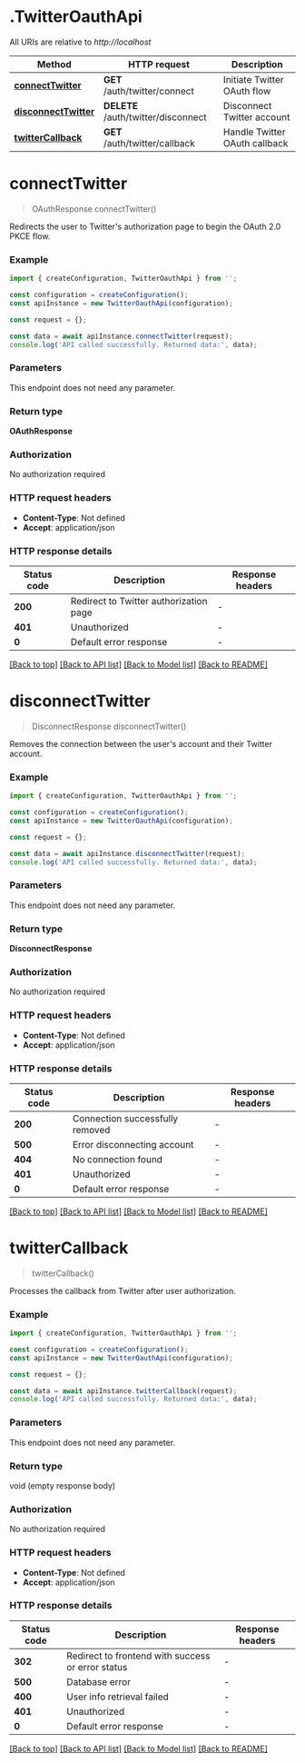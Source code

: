 # .TwitterOauthApi

All URIs are relative to *http://localhost*

Method | HTTP request | Description
------------- | ------------- | -------------
[**connectTwitter**](TwitterOauthApi.md#connectTwitter) | **GET** /auth/twitter/connect | Initiate Twitter OAuth flow
[**disconnectTwitter**](TwitterOauthApi.md#disconnectTwitter) | **DELETE** /auth/twitter/disconnect | Disconnect Twitter account
[**twitterCallback**](TwitterOauthApi.md#twitterCallback) | **GET** /auth/twitter/callback | Handle Twitter OAuth callback


# **connectTwitter**
> OAuthResponse connectTwitter()

Redirects the user to Twitter\'s authorization page to begin the OAuth 2.0 PKCE flow.

### Example


```typescript
import { createConfiguration, TwitterOauthApi } from '';

const configuration = createConfiguration();
const apiInstance = new TwitterOauthApi(configuration);

const request = {};

const data = await apiInstance.connectTwitter(request);
console.log('API called successfully. Returned data:', data);
```


### Parameters
This endpoint does not need any parameter.


### Return type

**OAuthResponse**

### Authorization

No authorization required

### HTTP request headers

 - **Content-Type**: Not defined
 - **Accept**: application/json


### HTTP response details
| Status code | Description | Response headers |
|-------------|-------------|------------------|
**200** | Redirect to Twitter authorization page |  -  |
**401** | Unauthorized |  -  |
**0** | Default error response |  -  |

[[Back to top]](#) [[Back to API list]](README.md#documentation-for-api-endpoints) [[Back to Model list]](README.md#documentation-for-models) [[Back to README]](README.md)

# **disconnectTwitter**
> DisconnectResponse disconnectTwitter()

Removes the connection between the user\'s account and their Twitter account.

### Example


```typescript
import { createConfiguration, TwitterOauthApi } from '';

const configuration = createConfiguration();
const apiInstance = new TwitterOauthApi(configuration);

const request = {};

const data = await apiInstance.disconnectTwitter(request);
console.log('API called successfully. Returned data:', data);
```


### Parameters
This endpoint does not need any parameter.


### Return type

**DisconnectResponse**

### Authorization

No authorization required

### HTTP request headers

 - **Content-Type**: Not defined
 - **Accept**: application/json


### HTTP response details
| Status code | Description | Response headers |
|-------------|-------------|------------------|
**200** | Connection successfully removed |  -  |
**500** | Error disconnecting account |  -  |
**404** | No connection found |  -  |
**401** | Unauthorized |  -  |
**0** | Default error response |  -  |

[[Back to top]](#) [[Back to API list]](README.md#documentation-for-api-endpoints) [[Back to Model list]](README.md#documentation-for-models) [[Back to README]](README.md)

# **twitterCallback**
> twitterCallback()

Processes the callback from Twitter after user authorization.

### Example


```typescript
import { createConfiguration, TwitterOauthApi } from '';

const configuration = createConfiguration();
const apiInstance = new TwitterOauthApi(configuration);

const request = {};

const data = await apiInstance.twitterCallback(request);
console.log('API called successfully. Returned data:', data);
```


### Parameters
This endpoint does not need any parameter.


### Return type

void (empty response body)

### Authorization

No authorization required

### HTTP request headers

 - **Content-Type**: Not defined
 - **Accept**: application/json


### HTTP response details
| Status code | Description | Response headers |
|-------------|-------------|------------------|
**302** | Redirect to frontend with success or error status |  -  |
**500** | Database error |  -  |
**400** | User info retrieval failed |  -  |
**401** | Unauthorized |  -  |
**0** | Default error response |  -  |

[[Back to top]](#) [[Back to API list]](README.md#documentation-for-api-endpoints) [[Back to Model list]](README.md#documentation-for-models) [[Back to README]](README.md)


